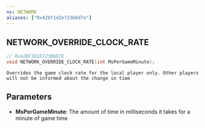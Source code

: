 ```yaml
---
ns: NETWORK
aliases: ["0x42bf1d2e723b6d7e"]
---
```

## NETWORK_OVERRIDE_CLOCK_RATE

```c
// 0x42BF1D2E723B6D7E
void NETWORK_OVERRIDE_CLOCK_RATE(int MsPerGameMinute);
```

```
Overrides the game clock rate for the local player only. Other players will not be informed about the change in time
```

## Parameters
* **MsPerGameMinute**: The amount of time in milliseconds it takes for a minute of game time
